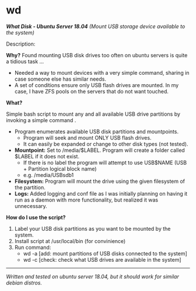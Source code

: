 # wd
<b>*What Disk - Ubuntu Server 18.04*</b>
*(Mount USB storage device available to the system)*

Description:

<b>Why?</b>
Found mounting USB disk drives too often on ubuntu servers is quite a tidious task ...
	
 - Needed a way to mount devices with a very simple command, sharing in case someone else has similar needs.
 - A set of conditions ensure only USB flash drives are mounted.  In my case, I have ZFS pools on the servers that do not want touched.
	
<b>What?</b>
	
Simple bash script to mount any and all available USB drive partitions by invoking a simple command <wd>.
  
 - Program enumerates available USB disk partitions and mountpoints.
      - Program will seek and mount ONLY USB flash drives.
      - It can easily be expanded or change to other disk types (not tested).
 - <b>Mountpoint:</b> Set to /media/$LABEL.  Program will create a folder called $LABEL if it does not exist.
     - If there is no label the program will attempt to use USB$NAME (USB + Partition logical block name)
     - e.g. /media/USBsdb1
 - <b>Filesystem:</b> Program will mount the drive using the given filesystem of the partition.
 - <b>Logs:</b> Added logging and conf file as I was initially planning on having it run as a daemon with more functionality, but realized it was unnecessary.

	
<b>How do I use the script?</b>

1. Label your USB disk partitions as you want to be mounted by the system.
2. Install script at /usr/local/bin (for convinience)
3. Run command:
	- wd -a [add: 	mount partitions of USB disks connected to the system]
	- wd -c [check:	check what USB drives are available in the system]

-----
*Written and tested on ubuntu server 18.04, but it should work for similar debian distros.*
